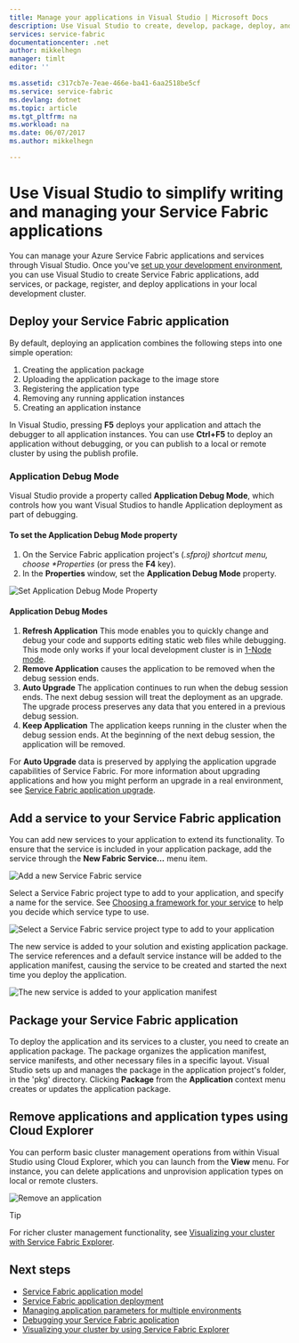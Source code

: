 ```yaml
---
title: Manage your applications in Visual Studio | Microsoft Docs
description: Use Visual Studio to create, develop, package, deploy, and debug your Service Fabric applications and services.
services: service-fabric
documentationcenter: .net
author: mikkelhegn
manager: timlt
editor: ''

ms.assetid: c317cb7e-7eae-466e-ba41-6aa2518be5cf
ms.service: service-fabric
ms.devlang: dotnet
ms.topic: article
ms.tgt_pltfrm: na
ms.workload: na
ms.date: 06/07/2017
ms.author: mikkelhegn

---
```

# Use Visual Studio to simplify writing and managing your Service Fabric applications
You can manage your Azure Service Fabric applications and services through Visual Studio. Once you've [set up your development environment](service-fabric-get-started.md), you can use Visual Studio to create Service Fabric applications, add services, or package, register, and deploy applications in your local development cluster.

## Deploy your Service Fabric application
By default, deploying an application combines the following steps into one simple operation:

1. Creating the application package
2. Uploading the application package to the image store
3. Registering the application type
4. Removing any running application instances
5. Creating an application instance

In Visual Studio, pressing **F5** deploys your application and attach the debugger to all application instances. You can use **Ctrl+F5** to deploy an application without debugging, or you can publish to a local or remote cluster by using the publish profile. 

### Application Debug Mode
Visual Studio provide a property called **Application Debug Mode**, which controls how you want Visual Studios to handle Application deployment as part of debugging.

#### To set the Application Debug Mode property
1. On the Service Fabric application project's (<em>.sfproj) shortcut menu, choose **Properties</em>* (or press the <strong>F4</strong> key).
2. In the **Properties** window, set the **Application Debug Mode** property.

![Set Application Debug Mode Property][debugmodeproperty]

#### Application Debug Modes

1. **Refresh Application** This mode enables you to quickly change and debug your code and supports editing static web files while debugging. This mode only works if your local development cluster is in [1-Node mode](/service-fabric-get-started-with-a-local-cluster.md#one-node-and-five-node-cluster-mode).
2. **Remove Application** causes the application to be removed when the debug session ends.
3. **Auto Upgrade** The application continues to run when the debug session ends. The next debug session will treat the deployment as an upgrade. The upgrade process preserves any data that you entered in a previous debug session.
4. **Keep Application** The application keeps running in the cluster when the debug session ends. At the beginning of the next debug session, the application will be removed.

For **Auto Upgrade** data is preserved by applying the application upgrade capabilities of Service Fabric. For more information about upgrading applications and how you might perform an upgrade in a real environment, see [Service Fabric application upgrade](service-fabric-application-upgrade.md).

## Add a service to your Service Fabric application
You can add new services to your application to extend its functionality.  To ensure that the service is included in your application package, add the service through the **New Fabric Service...** menu item.

![Add a new Service Fabric service][newservice]

Select a Service Fabric project type to add to your application, and specify a name for the service.  See [Choosing a framework for your service](service-fabric-choose-framework.md) to help you decide which service type to use.

![Select a Service Fabric service project type to add to your application][addserviceproject]

The new service is added to your solution and existing application package. The service references and a default service instance will be added to the application manifest, causing the service to be created and started the next time you deploy the application.

![The new service is added to your application manifest][newserviceapplicationmanifest]

## Package your Service Fabric application
To deploy the application and its services to a cluster, you need to create an application package.  The package organizes the application manifest, service manifests, and other necessary files in a specific layout.  Visual Studio sets up and manages the package in the application project's folder, in the 'pkg' directory.  Clicking **Package** from the **Application** context menu creates or updates the application package.

## Remove applications and application types using Cloud Explorer
You can perform basic cluster management operations from within Visual Studio using Cloud Explorer, which you can launch from the **View** menu. For instance, you can delete applications and unprovision application types on local or remote clusters.

![Remove an application][removeapplication]

> [!TIP]
> For richer cluster management functionality, see [Visualizing your cluster with Service Fabric Explorer](service-fabric-visualizing-your-cluster.md).
>
>

<!--Every topic should have next steps and links to the next logical set of content to keep the customer engaged-->
## Next steps
* [Service Fabric application model](service-fabric-application-model.md)
* [Service Fabric application deployment](service-fabric-deploy-remove-applications.md)
* [Managing application parameters for multiple environments](service-fabric-manage-multiple-environment-app-configuration.md)
* [Debugging your Service Fabric application](service-fabric-debugging-your-application.md)
* [Visualizing your cluster by using Service Fabric Explorer](service-fabric-visualizing-your-cluster.md)

<!--Image references-->
[addserviceproject]:./media/service-fabric-manage-application-in-visual-studio/addserviceproject.png
[manageservicefabric]: ./media/service-fabric-manage-application-in-visual-studio/manageservicefabric.png
[newservice]:./media/service-fabric-manage-application-in-visual-studio/newservice.png
[newserviceapplicationmanifest]:./media/service-fabric-manage-application-in-visual-studio/newserviceapplicationmanifest.png
[debugmodeproperty]:./media/service-fabric-manage-application-in-visual-studio/debugmodeproperty.png
[removeapplication]:./media/service-fabric-manage-application-in-visual-studio/removeapplication.png